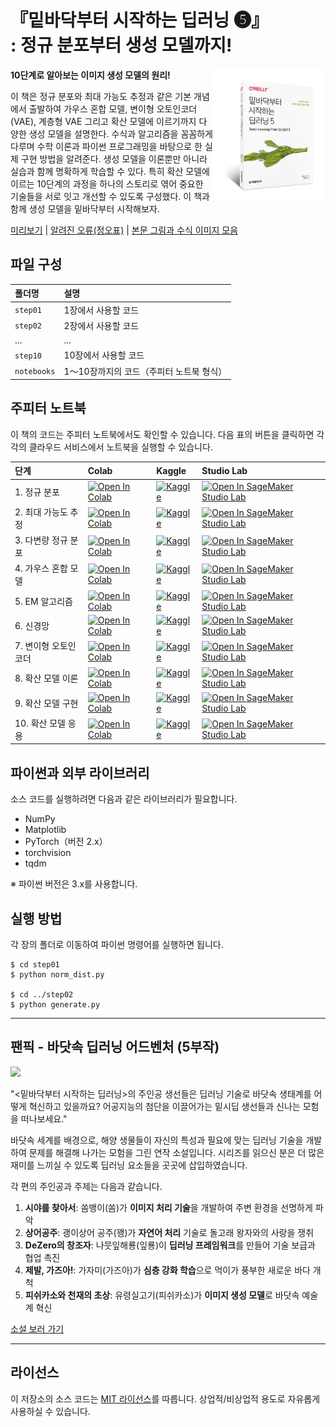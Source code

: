 # 『밑바닥부터 시작하는 딥러닝 ❺』<br>: 정규 분포부터 생성 모델까지!

<a href="https://product.kyobobook.co.kr/detail/S000214507043"><img src="https://github.com/WegraLee/deep-learning-from-scratch-5/blob/main/cover.png?raw=true" width="180" align=right></a>

**10단계로 알아보는 이미지 생성 모델의 원리!**

이 책은 정규 분포와 최대 가능도 추정과 같은 기본 개념에서 출발하여 가우스 혼합 모델, 변이형 오토인코더(VAE), 계층형 VAE 그리고 확산 모델에 이르기까지 다양한 생성 모델을 설명한다. 수식과 알고리즘을 꼼꼼하게 다루며 수학 이론과 파이썬 프로그래밍을 바탕으로 한 실제 구현 방법을 알려준다. 생성 모델을 이론뿐만 아니라 실습과 함께 명확하게 학습할 수 있다. 특히 확산 모델에 이르는 10단계의 과정을 하나의 스토리로 엮어 중요한 기술들을 서로 잇고 개선할 수 있도록 구성했다. 이 책과 함께 생성 모델을 밑바닥부터 시작해보자.

[미리보기](https://www.yes24.com/Product/Viewer/Preview/134648807) | [알려진 오류(정오표)](https://docs.google.com/document/d/1SU7b_emm3Lqha4BfVLTr4Ae6eTg32BkKFWMEXl6N_vA) | [본문 그림과 수식 이미지 모음](https://drive.google.com/file/d/1bMxCjB_SJzc7oJ913QT6Yn9sn3fjsymn/view?usp=drive_link)

## 파일 구성

|폴더명 |설명                             |
|:--        |:--                              |
|`step01`   |1장에서 사용할 코드  |
|`step02`   |2장에서 사용할 코드  |
|...        |...                              |
|`step10`   |10장에서 사용할 코드 |
|`notebooks`   |1〜10장까지의 코드（주피터 노트북 형식）|


## 주피터 노트북

이 책의 코드는 주피터 노트북에서도 확인할 수 있습니다. 다음 표의 버튼을 클릭하면 각각의 클라우드 서비스에서 노트북을 실행할 수 있습니다.

| 단계 | Colab | Kaggle | Studio Lab |
| :--- | :--- | :--- | :--- |
| 1. 정규 분포 | [![Open In Colab](https://colab.research.google.com/assets/colab-badge.svg)](https://colab.research.google.com/github/oreilly-japan/deep-learning-from-scratch-5/blob/master/notebooks/01_normal.ipynb) | [![Kaggle](https://kaggle.com/static/images/open-in-kaggle.svg)](https://kaggle.com/kernels/welcome?src=https://github.com/oreilly-japan/deep-learning-from-scratch-5/blob/master/notebooks/01_normal.ipynb) | [![Open In SageMaker Studio Lab](https://studiolab.sagemaker.aws/studiolab.svg)](https://studiolab.sagemaker.aws/import/github/oreilly-japan/deep-learning-from-scratch-5/blob/master/notebooks/01_normal.ipynb) |
| 2. 최대 가능도 추정 | [![Open In Colab](https://colab.research.google.com/assets/colab-badge.svg)](https://colab.research.google.com/github/oreilly-japan/deep-learning-from-scratch-5/blob/master/notebooks/02_mle.ipynb) | [![Kaggle](https://kaggle.com/static/images/open-in-kaggle.svg)](https://kaggle.com/kernels/welcome?src=https://github.com/oreilly-japan/deep-learning-from-scratch-5/blob/master/notebooks/02_mle.ipynb) | [![Open In SageMaker Studio Lab](https://studiolab.sagemaker.aws/studiolab.svg)](https://studiolab.sagemaker.aws/import/github/oreilly-japan/deep-learning-from-scratch-5/blob/master/notebooks/02_mle.ipynb) |
| 3. 다변량 정규 분포 | [![Open In Colab](https://colab.research.google.com/assets/colab-badge.svg)](https://colab.research.google.com/github/oreilly-japan/deep-learning-from-scratch-5/blob/master/notebooks/03_multi_normal.ipynb) | [![Kaggle](https://kaggle.com/static/images/open-in-kaggle.svg)](https://kaggle.com/kernels/welcome?src=https://github.com/oreilly-japan/deep-learning-from-scratch-5/blob/master/notebooks/03_multi_normal.ipynb) | [![Open In SageMaker Studio Lab](https://studiolab.sagemaker.aws/studiolab.svg)](https://studiolab.sagemaker.aws/import/github/oreilly-japan/deep-learning-from-scratch-5/blob/master/notebooks/03_multi_normal.ipynb) |
| 4. 가우스 혼합 모델 | [![Open In Colab](https://colab.research.google.com/assets/colab-badge.svg)](https://colab.research.google.com/github/oreilly-japan/deep-learning-from-scratch-5/blob/master/notebooks/04_gmm.ipynb) | [![Kaggle](https://kaggle.com/static/images/open-in-kaggle.svg)](https://kaggle.com/kernels/welcome?src=https://github.com/oreilly-japan/deep-learning-from-scratch-5/blob/master/notebooks/04_gmm.ipynb) | [![Open In SageMaker Studio Lab](https://studiolab.sagemaker.aws/studiolab.svg)](https://studiolab.sagemaker.aws/import/github/oreilly-japan/deep-learning-from-scratch-5/blob/master/notebooks/04_gmm.ipynb) |
| 5. EM 알고리즘 | [![Open In Colab](https://colab.research.google.com/assets/colab-badge.svg)](https://colab.research.google.com/github/oreilly-japan/deep-learning-from-scratch-5/blob/master/notebooks/05_em.ipynb) | [![Kaggle](https://kaggle.com/static/images/open-in-kaggle.svg)](https://kaggle.com/kernels/welcome?src=https://github.com/oreilly-japan/deep-learning-from-scratch-5/blob/master/notebooks/05_em.ipynb) | [![Open In SageMaker Studio Lab](https://studiolab.sagemaker.aws/studiolab.svg)](https://studiolab.sagemaker.aws/import/github/oreilly-japan/deep-learning-from-scratch-5/blob/master/notebooks/05_em.ipynb) |
| 6. 신경망 | [![Open In Colab](https://colab.research.google.com/assets/colab-badge.svg)](https://colab.research.google.com/github/oreilly-japan/deep-learning-from-scratch-5/blob/master/notebooks/06_pytorch.ipynb) | [![Kaggle](https://kaggle.com/static/images/open-in-kaggle.svg)](https://kaggle.com/kernels/welcome?src=https://github.com/oreilly-japan/deep-learning-from-scratch-5/blob/master/notebooks/06_pytorch.ipynb) | [![Open In SageMaker Studio Lab](https://studiolab.sagemaker.aws/studiolab.svg)](https://studiolab.sagemaker.aws/import/github/oreilly-japan/deep-learning-from-scratch-5/blob/master/notebooks/06_pytorch.ipynb) |
| 7. 변이형 오토인코더 | [![Open In Colab](https://colab.research.google.com/assets/colab-badge.svg)](https://colab.research.google.com/github/oreilly-japan/deep-learning-from-scratch-5/blob/master/notebooks/07_vae.ipynb) | [![Kaggle](https://kaggle.com/static/images/open-in-kaggle.svg)](https://kaggle.com/kernels/welcome?src=https://github.com/oreilly-japan/deep-learning-from-scratch-5/blob/master/notebooks/07_vae.ipynb) | [![Open In SageMaker Studio Lab](https://studiolab.sagemaker.aws/studiolab.svg)](https://studiolab.sagemaker.aws/import/github/oreilly-japan/deep-learning-from-scratch-5/blob/master/notebooks/07_vae.ipynb) |
| 8. 확산 모델 이론 | [![Open In Colab](https://colab.research.google.com/assets/colab-badge.svg)](https://colab.research.google.com/github/oreilly-japan/deep-learning-from-scratch-5/blob/master/notebooks/08_hvae.ipynb) | [![Kaggle](https://kaggle.com/static/images/open-in-kaggle.svg)](https://kaggle.com/kernels/welcome?src=https://github.com/oreilly-japan/deep-learning-from-scratch-5/blob/master/notebooks/08_hvae.ipynb) | [![Open In SageMaker Studio Lab](https://studiolab.sagemaker.aws/studiolab.svg)](https://studiolab.sagemaker.aws/import/github/oreilly-japan/deep-learning-from-scratch-5/blob/master/notebooks/08_hvae.ipynb) |
| 9. 확산 모델 구현 | [![Open In Colab](https://colab.research.google.com/assets/colab-badge.svg)](https://colab.research.google.com/github/oreilly-japan/deep-learning-from-scratch-5/blob/master/notebooks/09_diffusion.ipynb) | [![Kaggle](https://kaggle.com/static/images/open-in-kaggle.svg)](https://kaggle.com/kernels/welcome?src=https://github.com/oreilly-japan/deep-learning-from-scratch-5/blob/master/notebooks/09_diffusion.ipynb) | [![Open In SageMaker Studio Lab](https://studiolab.sagemaker.aws/studiolab.svg)](https://studiolab.sagemaker.aws/import/github/oreilly-japan/deep-learning-from-scratch-5/blob/master/notebooks/09_diffusion.ipynb) |
| 10. 확산 모델 응용 | [![Open In Colab](https://colab.research.google.com/assets/colab-badge.svg)](https://colab.research.google.com/github/oreilly-japan/deep-learning-from-scratch-5/blob/master/notebooks/10_diffusion2.ipynb) | [![Kaggle](https://kaggle.com/static/images/open-in-kaggle.svg)](https://kaggle.com/kernels/welcome?src=https://github.com/oreilly-japan/deep-learning-from-scratch-5/blob/master/notebooks/10_diffusion2.ipynb) | [![Open In SageMaker Studio Lab](https://studiolab.sagemaker.aws/studiolab.svg)](https://studiolab.sagemaker.aws/import/github/oreilly-japan/deep-learning-from-scratch-5/blob/master/notebooks/10_diffusion2.ipynb) |


## 파이썬과 외부 라이브러리

소스 코드를 실행하려면 다음과 같은 라이브러리가 필요합니다.

* NumPy
* Matplotlib
* PyTorch（버전 2.x）
* torchvision
* tqdm

※ 파이썬 버전은 3.x를 사용합니다.


## 실행 방법

각 장의 폴더로 이동하여 파이썬 명령어를 실행하면 됩니다.

```
$ cd step01
$ python norm_dist.py

$ cd ../step02
$ python generate.py
```

---

## 팬픽 - 바닷속 딥러닝 어드벤처 (5부작)

<img src="https://github.com/WegraLee/deep-learning-from-scratch-5/blob/main/posters/%E1%84%87%E1%85%A1%E1%84%83%E1%85%A1%E1%86%BA%E1%84%89%E1%85%A9%E1%86%A8%20%E1%84%83%E1%85%B5%E1%86%B8%E1%84%85%E1%85%A5%E1%84%82%E1%85%B5%E1%86%BC%20%E1%84%8B%E1%85%A5%E1%84%83%E1%85%B3%E1%84%87%E1%85%A6%E1%86%AB%E1%84%8E%E1%85%A5.png?raw=true">

"<밑바닥부터 시작하는 딥러닝>의 주인공 생선들은 딥러닝 기술로 바닷속 생태계를 어떻게 혁신하고 있을까요? 어공지능의 첨단을 이끌어가는 밑시딥 생선들과 신나는 모험을 떠나보세요."

바닷속 세계를 배경으로, 해양 생물들이 자신의 특성과 필요에 맞는 딥러닝 기술을 개발하여 문제를 해결해 나가는 모험을 그린 연작 소설입니다. 시리즈를 읽으신 분은 더 많은 재미를 느끼실 수 있도록 딥러닝 요소들을 곳곳에 삽입하였습니다.

각 편의 주인공과 주제는 다음과 같습니다.

1. **시야를 찾아서**: 쏨뱅이(쏨)가 **이미지 처리 기술**을 개발하여 주변 환경을 선명하게 파악
1. **상어공주**: 괭이상어 공주(꽹)가 **자연어 처리** 기술로 돌고래 왕자와의 사랑을 쟁취
1. **DeZero의 창조자**: 나뭇잎해룡(잎룡)이 **딥러닝 프레임워크**를 만들어 기술 보급과 협업 촉진
1. **제발, 가즈아!**: 가자미(가즈아)가 **심층 강화 학습**으로 먹이가 풍부한 새로운 바다 개척
1. **피쉬카소와 천재의 초상**: 유령실고기(피쉬카소)가 **이미지 생성 모델**로 바닷속 예술계 혁신

<a href="https://www.hanbit.co.kr/channel/series/series_detail_list.html?hcs_idx=34" target="_blank" rel="noopener noreferrer">소설 보러 가기</a>

---

## 라이선스

이 저장소의 소스 코드는 [MIT 라이선스](http://www.opensource.org/licenses/MIT)를 따릅니다. 상업적/비상업적 용도로 자유롭게 사용하실 수 있습니다.
